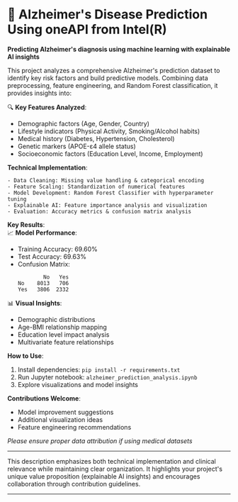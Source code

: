 # 🧠 Alzheimer's Disease Prediction Using oneAPI from Intel(R)  

**Predicting Alzheimer's diagnosis using machine learning with explainable AI insights**  

This project analyzes a comprehensive Alzheimer's prediction dataset to identify key risk factors and build predictive models. Combining data preprocessing, feature engineering, and Random Forest classification, it provides insights into:  

🔍 **Key Features Analyzed**:  
- Demographic factors (Age, Gender, Country)  
- Lifestyle indicators (Physical Activity, Smoking/Alcohol habits)  
- Medical history (Diabetes, Hypertension, Cholesterol)  
- Genetic markers (APOE-ε4 allele status)  
- Socioeconomic factors (Education Level, Income, Employment)  

**Technical Implementation**:  
```plaintext
- Data Cleaning: Missing value handling & categorical encoding  
- Feature Scaling: Standardization of numerical features  
- Model Development: Random Forest Classifier with hyperparameter tuning  
- Explainable AI: Feature importance analysis and visualization  
- Evaluation: Accuracy metrics & confusion matrix analysis  
```

**Key Results**:  
📈 **Model Performance**:  
- Training Accuracy: 69.60%  
- Test Accuracy: 69.63%  
- Confusion Matrix:  
  ```
          No   Yes
  No    8013   706  
  Yes   3806  2332
  ```

📊 **Visual Insights**:  
- Demographic distributions  
- Age-BMI relationship mapping  
- Education level impact analysis  
- Multivariate feature relationships  

**How to Use**:  
1. Install dependencies: `pip install -r requirements.txt`  
2. Run Jupyter notebook: `alzheimer_prediction_analysis.ipynb`  
3. Explore visualizations and model insights  

**Contributions Welcome**:  
- Model improvement suggestions  
- Additional visualization ideas  
- Feature engineering recommendations  

*Please ensure proper data attribution if using medical datasets*  

---

This description emphasizes both technical implementation and clinical relevance while maintaining clear organization. It highlights your project's unique value proposition (explainable AI insights) and encourages collaboration through contribution guidelines.

---
